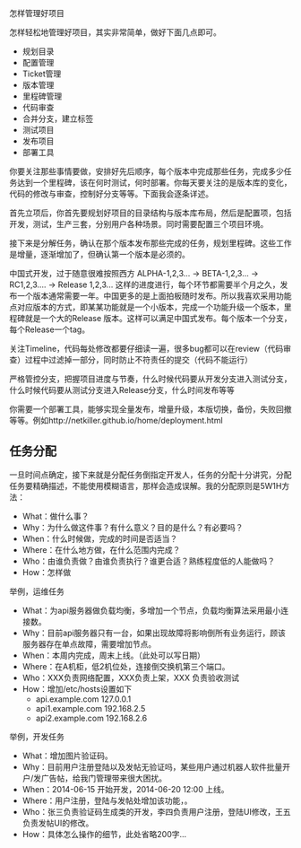怎样管理好项目

怎样轻松地管理好项目，其实非常简单，做好下面几点即可。

- 规划目录
- 配置管理
- Ticket管理
- 版本管理
- 里程碑管理
- 代码审查
- 合并分支，建立标签
- 测试项目
- 发布项目
- 部署工具

你要关注那些事情要做，安排好先后顺序，每个版本中完成那些任务，完成多少任务达到一个里程碑，该在何时测试，何时部署。你每天要关注的是版本库的变化，代码的修改与审查，控制好分支等等。下面我会逐条详述。

首先立项后，你首先要规划好项目的目录结构与版本库布局，然后是配置项，包括开发，测试，生产三套，分别用户各种场景。同时需要配置三个项目环境。

接下来是分解任务，确认在那个版本发布那些完成的任务，规划里程碑。这些工作是增量，逐渐增加了，但确认第一个版本是必须的。

中国式开发，过于随意很难按照西方 ALPHA-1,2,3... -> BETA-1,2,3... -> RC1,2,3.... -> Release 1,2,3... 这样的进度进行，每个环节都需要半个月之久，发布一个版本通常需要一年。中国更多的是上面拍板随时发布。所以我喜欢采用功能点对应版本的方式，即某某功能就是一个小版本，完成一个功能升级一个版本，里程碑就是一个大的Release 版本。这样可以满足中国式发布。每个版本一个分支，每个Release一个tag。

关注Timeline，代码每处修改都要仔细读一遍，很多bug都可以在review（代码审查）过程中过滤掉一部分，同时防止不符责任的提交（代码不能运行）

严格管控分支，把握项目进度与节奏，什么时候代码要从开发分支进入测试分支，什么时候代码要从测试分支进入Release分支，什么时间发布等等

你需要一个部署工具，能够实现全量发布，增量升级，本版切换，备份，失败回撤等等。例如http://netkiller.github.io/home/deployment.html

任务分配
-------

一旦时间点确定，接下来就是分配任务倒指定开发人，任务的分配十分讲究，分配任务要精确描述，不能使用模糊语言，那样会造成误解。我的分配原则是5W1H方法：

- What：做什么事？
- Why：为什么做这件事？有什么意义？目的是什么？有必要吗？
- When：什么时候做，完成的时间是否适当？
- Where：在什么地方做，在什么范围内完成？
- Who：由谁负责做？由谁负责执行？谁更合适？熟练程度低的人能做吗？
- How：怎样做

举例，运维任务
- What：为api服务器做负载均衡，多增加一个节点，负载均衡算法采用最小连接数。
- Why：目前api服务器只有一台，如果出现故障将影响倒所有业务运行，顾该服务器存在单点故障，需要增加节点。
- When：本周内完成，周末上线。（此处可以写日期）
- Where：在A机柜，低2机位处，连接倒交换机第三个端口。
- Who：XXX负责网络配置，XXX负责上架，XXX 负责验收测试
- How：增加/etc/hosts设置如下
  - api.example.com   127.0.0.1
  - api1.example.com  192.168.2.5
  - api2.example.com  192.168.2.6
  
举例，开发任务
- What：增加图片验证码。
- Why：目前用户注册登陆以及发帖无验证吗，某些用户通过机器人软件批量开户/发广告帖，给我门管理带来很大困扰。
- When：2014-06-15 开始开发，2014-06-20 12:00 上线。
- Where：用户注册，登陆与发帖处增加该功能，。
- Who：张三负责验证码生成类的开发，李四负责用户注册，登陆UI修改，王五负责发帖UI的修改。
- How：具体怎么操作的细节，此处省略200字...
